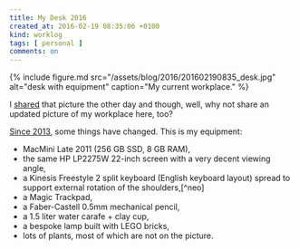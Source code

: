 ```yaml
---
title: My Desk 2016
created_at: 2016-02-19 08:35:06 +0100
kind: worklog
tags: [ personal ]
comments: on
---
```


{% include figure.md src="/assets/blog/2016/201602190835_desk.jpg" alt="desk with equipment" caption="My current workplace." %}

I [shared](http://masilotti.com/favorite-things) that picture the other day and though, well, why not share an updated picture of my workplace here, too?

[Since 2013](/posts/2013/05/my-workspace/), some things have changed. This is my equipment:

*   MacMini Late 2011 (256&nbsp;GB SSD, 8&nbsp;GB RAM),
*   the same HP LP2275W 22-inch screen with a very decent viewing angle,
*   a Kinesis Freestyle 2 split keyboard (English keyboard layout) spread to support external rotation of the shoulders,[^neo]
*   a Magic Trackpad,
*   a Faber-Castell 0.5mm mechanical pencil,
*   a 1.5 liter water carafe + clay cup,
*   a bespoke lamp built with LEGO bricks,
*   lots of plants, most of which are not on the picture.

